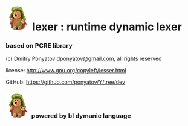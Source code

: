 # ![logo](https://github.com/ponyatov/icons/raw/master/hedge64x64.png) lexer : runtime dynamic lexer
### based on PCRE library

(c) Dmitry Ponyatov <dponyatov@gmail.com>, all rights reserved

license: http://www.gnu.org/copyleft/lesser.html

GitHub: https://github.com/ponyatov/Y/tree/dev

### ![logo](https://github.com/ponyatov/icons/raw/master/hedge64x64.png) powered by bI dymanic language
